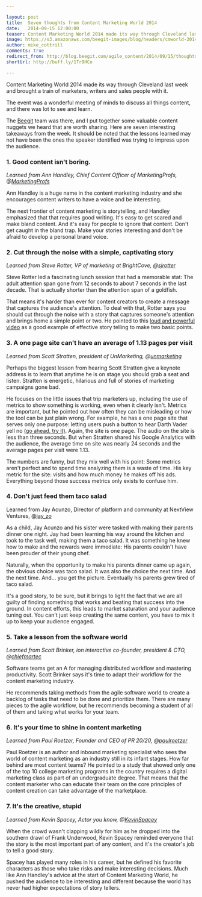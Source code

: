 ```yaml
---

layout: post
title:  Seven thoughts from Content Marketing World 2014
date:   2014-09-15 12:00:00
teaser: Content Marketing World 2014 made its way through Cleveland last week and brought a train of marketers, writers and sales people with it. There were some valuable content nuggets worth sharing. Here are seven interesting takeaways from break-out sessions and keynote speakers. 
image: https://s3.amazonaws.com/beegit-images/blog/headers/cmworld-2014.jpg
author: mike_cottrill
comments: true
redirect_from: http://blog.beegit.com/agile_content/2014/09/15/thoughts-from-content-marketing-world/
shortUrl: http://buff.ly/1Tr9HCo

---
```


Content Marketing World 2014 made its way through Cleveland last week and brought a train of marketers, writers and sales people with it. 

The event was a wonderful meeting of minds to discuss all things content, and there was lot to see and learn. 

The [Beegit](https://beegit.com) team was there, and I put together some valuable content nuggets we heard that are worth sharing. Here are seven interesting takeaways from the week. It should be noted that the lessons learned may not have been the ones the speaker identified was trying to impress upon the audience. 

### 1. Good content isn't boring. 
*Learned from Ann Handley, Chief Content Officer of MarketingProfs, @[MarketingProfs](https://twitter.com/MarketingProfs)*

Ann Handley is a huge name in the content marketing industry and she encourages content writers to have a voice and be interesting. 

The next frontier of content marketing is storytelling, and Handley emphasized that that requires good writing. It's easy to get scared and make bland content. And it's easy for people to ignore that content. Don't get caught in the bland trap. Make your stories interesting and don't be afraid to develop a personal brand voice. 

### 2. Cut through the noise with a simple, captivating story
*Learned from Steve Rotter, VP of marketing at BrightCove, @[sjrotter](https://twitter.com/sjrotter)*

Steve Rotter led a fascinating lunch session that had a memorable stat: The adult attention span gone from 12 seconds to about 7 seconds in the last decade. That is actually shorter than the attention span of a goldfish. 

That means it's harder than ever for content creators to create a message that captures the audience's attention. To deal with that, Rotter says you should cut through the noise with a story that captures someone's attention and brings home a simple point or two. He pointed to this [loud and powerful video](https://www.youtube.com/watch?v=GH3lFs3EeKY) as a good example of effective story telling to make two basic points.

### 3. A one page site can't have an average of 1.13 pages per visit 
*Learned from Scott Stratten, president of UnMarketing, @[unmarketing](https://twitter.com/unmarketing)*

Perhaps the biggest lesson from hearing Scott Stratten give a keynote address is to learn that anytime he is on stage you should grab a seat and listen. Stratten is energetic, hilarious and full of stories of marketing campaigns gone bad. 

He focuses on the little issues that trip marketers up, including the use of metrics to show something is working, even when it clearly isn't. Metrics are important, but he pointed out how often they can be misleading or how the tool can be just plain wrong. For example, he has a one page site that serves only one purpose: letting users push a button to hear Darth Vader yell no [(go ahead, try it)](http://www.nooooooooooooooo.com/). Again, the site is one page. The audio on the site is less than three seconds. But when Stratten shared his Google Analytics with the audience, the average time on site was nearly 24 seconds and the average pages per visit were 1.13. 

The numbers are funny, but they mix well with his point: Some metrics aren't perfect and to spend time analyzing them is a waste of time. His key metric for the site: visits and how much money he makes off his ads. Everything beyond those success metrics only exists to confuse him.

### 4. Don't just feed them taco salad 
Learned from Jay Acunzo, Director of platform and community at NextView Ventures, @[jay_zo](https://twitter.com/Jay_zo)

As a child, Jay Acunzo and his sister were tasked with making their parents dinner one night. Jay had been learning his way around the kitchen and took to the task well, making them a taco salad. It was something he knew how to make and the rewards were immediate: His parents couldn't have been prouder of their young chef. 

Naturally, when the opportunity to make his parents dinner came up again, the obvious choice was taco salad. It was also the choice the next time. And the next time. And... you get the picture. Eventually his parents grew tired of taco salad. 

It's a good story, to be sure, but it brings to light the fact that we are all guilty of finding something that works and beating that success into the ground. In content efforts, this leads to market saturation and your audience tuning out. You can't just keep creating the same content, you have to mix it up to keep your audience engaged. 

### 5. Take a lesson from the software world 
*Learned from Scott Brinker, ion interactive co-founder, president & CTO, @[chiefmartec](https://twitter.com/chiefmartec)*

Software teams get an A for managing distributed workflow and mastering productivity. Scott Brinker says it's time to adapt their workflow for the content marketing industry. 

He recommends taking methods from the agile software world to create a backlog of tasks that need to be done and prioritize them. There are many pieces to the agile workflow, but he recommends becoming a student of all of them and taking what works for your team. 

### 6. It's your time to shine in content marketing 
*Learned from Paul Roetzer, Founder and CEO of PR 20/20, @[paulroetzer](https://twitter.com/paulroetzer)*

Paul Roetzer is an author and inbound marketing specialist who sees the world of content marketing as an industry still in its infant stages. How far behind are most content teams? He pointed to a study that showed only one of the top 10 college marketing programs in the country requires a digital marketing class as part of an undergraduate degree. That means that the content marketer who can educate their team on the core principles of content creation can take advantage of the marketplace. 

### 7. It's the creative, stupid 
*Learned from Kevin Spacey, Actor you know, @[KevinSpacey](https://twitter.com/KevinSpacey)*

When the crowd wasn't clapping wildly for him as he dropped into the southern drawl of Frank Underwood, Kevin Spacey reminded everyone that the story is the most important part of any content, and it's the creator's job to tell a good story. 

Spacey has played many roles in his career, but he defined his favorite characters as those who take risks and make interesting decisions. Much like Ann Handley's advice at the start of Content Marketing World, he pushed the audience to be interesting and different because the world has never had higher expectations of story tellers. 


